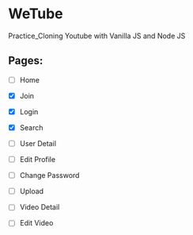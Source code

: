 # WeTube

Practice_Cloning Youtube with Vanilla JS and Node JS

## Pages:

- [ ] Home 
- [x] Join
- [x] Login
- [x] Search
- [ ] User Detail
- [ ] Edit Profile
- [ ] Change Password
- [ ] Upload
- [ ] Video Detail
- [ ] Edit Video


